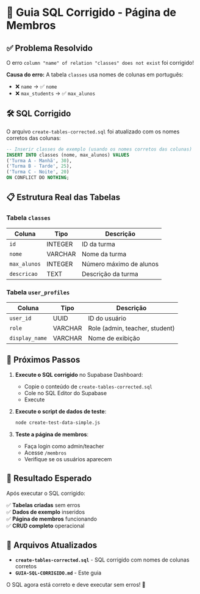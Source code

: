 # 🔧 Guia SQL Corrigido - Página de Membros

## ✅ **Problema Resolvido**

O erro `column "name" of relation "classes" does not exist` foi corrigido! 

**Causa do erro:** A tabela `classes` usa nomes de colunas em português:
- ❌ `name` → ✅ `nome`
- ❌ `max_students` → ✅ `max_alunos`

## 🛠️ **SQL Corrigido**

O arquivo `create-tables-corrected.sql` foi atualizado com os nomes corretos das colunas:

```sql
-- Inserir classes de exemplo (usando os nomes corretos das colunas)
INSERT INTO classes (nome, max_alunos) VALUES
('Turma A - Manhã', 30),
('Turma B - Tarde', 25),
('Turma C - Noite', 20)
ON CONFLICT DO NOTHING;
```

## 📋 **Estrutura Real das Tabelas**

### **Tabela `classes`**
| Coluna | Tipo | Descrição |
|--------|------|-----------|
| `id` | INTEGER | ID da turma |
| `nome` | VARCHAR | Nome da turma |
| `max_alunos` | INTEGER | Número máximo de alunos |
| `descricao` | TEXT | Descrição da turma |

### **Tabela `user_profiles`**
| Coluna | Tipo | Descrição |
|--------|------|-----------|
| `user_id` | UUID | ID do usuário |
| `role` | VARCHAR | Role (admin, teacher, student) |
| `display_name` | VARCHAR | Nome de exibição |

## 🚀 **Próximos Passos**

1. **Execute o SQL corrigido** no Supabase Dashboard:
   - Copie o conteúdo de `create-tables-corrected.sql`
   - Cole no SQL Editor do Supabase
   - Execute

2. **Execute o script de dados de teste**:
   ```bash
   node create-test-data-simple.js
   ```

3. **Teste a página de membros**:
   - Faça login como admin/teacher
   - Acesse `/membros`
   - Verifique se os usuários aparecem

## 🎯 **Resultado Esperado**

Após executar o SQL corrigido:

✅ **Tabelas criadas** sem erros  
✅ **Dados de exemplo** inseridos  
✅ **Página de membros** funcionando  
✅ **CRUD completo** operacional  

## 📝 **Arquivos Atualizados**

- **`create-tables-corrected.sql`** - SQL corrigido com nomes de colunas corretos
- **`GUIA-SQL-CORRIGIDO.md`** - Este guia

O SQL agora está correto e deve executar sem erros! 🎉
